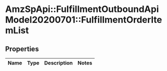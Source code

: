 # AmzSpApi::FulfillmentOutboundApiModel20200701::FulfillmentOrderItemList

## Properties
Name | Type | Description | Notes
------------ | ------------- | ------------- | -------------


